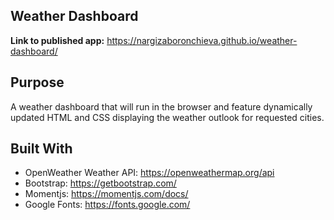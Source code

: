 ## Weather Dashboard

**Link to published app:** https://nargizaboronchieva.github.io/weather-dashboard/

## Purpose

A weather dashboard that will run in the browser and feature dynamically updated HTML and CSS displaying the weather outlook for requested cities.

## Built With
- OpenWeather Weather API: https://openweathermap.org/api
- Bootstrap: https://getbootstrap.com/
- Momentjs: https://momentjs.com/docs/
- Google Fonts: https://fonts.google.com/
